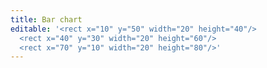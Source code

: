 ```yaml
---
title: Bar chart
editable: '<rect x="10" y="50" width="20" height="40"/>
  <rect x="40" y="30" width="20" height="60"/>
  <rect x="70" y="10" width="20" height="80"/>'
---
```

